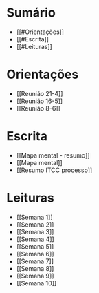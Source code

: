 # Sumário 
- [[#Orientações]]
- [[#Escrita]]
- [[#Leituras]]
# Orientações 
- [[Reunião 21-4]]
- [[Reunião 16-5]]
- [[Reunião 8-6]]
# Escrita 
- [[Mapa mental - resumo]]
- [[Mapa mental]]
- [[Resumo ITCC processo]]
# Leituras
- [[Semana 1]]
- [[Semana 2]]
- [[Semana 3]]
- [[Semana 4]]
- [[Semana 5]]
- [[Semana 6]]
- [[Semana 7]]
- [[Semana 8]]
- [[Semana 9]]
- [[Semana 10]]

